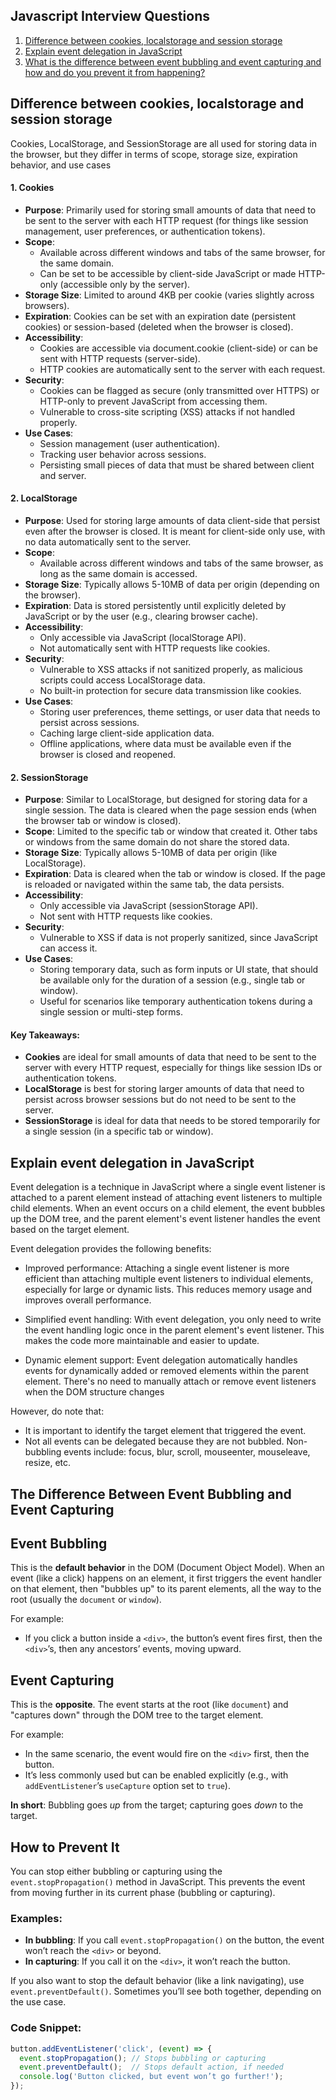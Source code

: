 ## Javascript Interview Questions

1. [Difference between cookies, localstorage and session storage](#difference-between-cookies-localstorage-and-session-storage)
2. [Explain event delegation in JavaScript](#explain-event-delegation-in-javascript)
3. [What is the difference between event bubbling and event capturing and how and do you prevent it from happening?](#the-difference-between-event-bubbling-and-event-capturing)


## Difference between cookies, localstorage and session storage
Cookies, LocalStorage, and SessionStorage are all used for storing data in the browser, but they differ in terms of scope, storage size, expiration behavior, and use cases
#### 1. Cookies
- **Purpose**: Primarily used for storing small amounts of data that need to be sent to the server with each HTTP request (for things like session management, user preferences, or authentication tokens).
- **Scope**:
    - Available across different windows and tabs of the same browser, for the same domain.
    - Can be set to be accessible by client-side JavaScript or made HTTP-only (accessible only by the server).
- **Storage Size**: Limited to around 4KB per cookie (varies slightly across browsers).
- **Expiration**: Cookies can be set with an expiration date (persistent cookies) or session-based (deleted when the browser is closed).
- **Accessibility**:
    - Cookies are accessible via document.cookie (client-side) or can be sent with HTTP requests (server-side).
    - HTTP cookies are automatically sent to the server with each request.
- **Security**:
    - Cookies can be flagged as secure (only transmitted over HTTPS) or HTTP-only to prevent JavaScript from accessing them.
    - Vulnerable to cross-site scripting (XSS) attacks if not handled properly.
- **Use Cases**:
    - Session management (user authentication).
    - Tracking user behavior across sessions.
    - Persisting small pieces of data that must be shared between client and server.

#### 2. LocalStorage
- **Purpose**: Used for storing large amounts of data client-side that persist even after the browser is closed. It is meant for client-side only use, with no data automatically sent to the server.
- **Scope**: 
    - Available across different windows and tabs of the same browser, as long as the same domain is accessed.
- **Storage Size**: Typically allows 5-10MB of data per origin (depending on the browser).
- **Expiration**: Data is stored persistently until explicitly deleted by JavaScript or by the user (e.g., clearing browser cache).
- **Accessibility**:
    - Only accessible via JavaScript (localStorage API).
    - Not automatically sent with HTTP requests like cookies.
- **Security**:
    - Vulnerable to XSS attacks if not sanitized properly, as malicious scripts could access LocalStorage data.
    - No built-in protection for secure data transmission like cookies.
- **Use Cases**:
    - Storing user preferences, theme settings, or user data that needs to persist across sessions.
    - Caching large client-side application data.
    - Offline applications, where data must be available even if the browser is closed and reopened.

#### 2. SessionStorage
- **Purpose**: Similar to LocalStorage, but designed for storing data for a single session. The data is cleared when the page session ends (when the browser tab or window is closed).
- **Scope**: Limited to the specific tab or window that created it. Other tabs or windows from the same domain do not share the stored data.
- **Storage Size**: Typically allows 5-10MB of data per origin (like LocalStorage).
- **Expiration**: Data is cleared when the tab or window is closed. If the page is reloaded or navigated within the same tab, the data persists.
- **Accessibility**:
    - Only accessible via JavaScript (sessionStorage API).
    - Not sent with HTTP requests like cookies.
- **Security**:
    - Vulnerable to XSS if data is not properly sanitized, since JavaScript can access it.
- **Use Cases**:
    - Storing temporary data, such as form inputs or UI state, that should be available only for the duration of a session (e.g., single tab or window).
    - Useful for scenarios like temporary authentication tokens during a single session or multi-step forms.

#### Key Takeaways:
- **Cookies** are ideal for small amounts of data that need to be sent to the server with every HTTP request, especially for things like session IDs or authentication tokens.
- **LocalStorage** is best for storing larger amounts of data that need to persist across browser sessions but do not need to be sent to the server.
- **SessionStorage** is ideal for data that needs to be stored temporarily for a single session (in a specific tab or window).


## Explain event delegation in JavaScript

Event delegation is a technique in JavaScript where a single event listener is attached to a parent element instead of attaching event listeners to multiple child elements. When an event occurs on a child element, the event bubbles up the DOM tree, and the parent element's event listener handles the event based on the target element.

Event delegation provides the following benefits:

- Improved performance: Attaching a single event listener is more efficient than attaching multiple event listeners to individual elements, especially for large or dynamic lists. This reduces memory usage and improves overall performance.

- Simplified event handling: With event delegation, you only need to write the event handling logic once in the parent element's event listener. This makes the code more maintainable and easier to update.

- Dynamic element support: Event delegation automatically handles events for dynamically added or removed elements within the parent element. There's no need to manually attach or remove event listeners when the DOM structure changes

However, do note that:
- It is important to identify the target element that triggered the event.
- Not all events can be delegated because they are not bubbled. Non-bubbling events include: focus, blur, scroll, mouseenter, mouseleave, resize, etc.


## The Difference Between Event Bubbling and Event Capturing

## Event Bubbling
This is the **default behavior** in the DOM (Document Object Model). When an event (like a click) happens on an element, it first triggers the event handler on that element, then "bubbles up" to its parent elements, all the way to the root (usually the `document` or `window`). 

For example:
- If you click a button inside a `<div>`, the button’s event fires first, then the `<div>`’s, then any ancestors’ events, moving upward.

## Event Capturing
This is the **opposite**. The event starts at the root (like `document`) and "captures down" through the DOM tree to the target element. 

For example:
- In the same scenario, the event would fire on the `<div>` first, then the button. 
- It’s less commonly used but can be enabled explicitly (e.g., with `addEventListener`’s `useCapture` option set to `true`).

**In short**: Bubbling goes *up* from the target; capturing goes *down* to the target.

## How to Prevent It
You can stop either bubbling or capturing using the `event.stopPropagation()` method in JavaScript. This prevents the event from moving further in its current phase (bubbling or capturing).

### Examples:
- **In bubbling**: If you call `event.stopPropagation()` on the button, the event won’t reach the `<div>` or beyond.
- **In capturing**: If you call it on the `<div>`, it won’t reach the button.

If you also want to stop the default behavior (like a link navigating), use `event.preventDefault()`. Sometimes you’ll see both together, depending on the use case.

### Code Snippet:
```javascript
button.addEventListener('click', (event) => {
  event.stopPropagation(); // Stops bubbling or capturing
  event.preventDefault();  // Stops default action, if needed
  console.log('Button clicked, but event won’t go further!');
});
